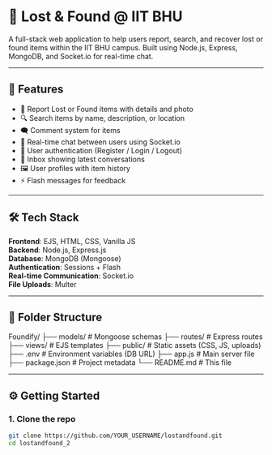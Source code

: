 # 🧳 Lost & Found @ IIT BHU

A full-stack web application to help users report, search, and recover lost or found items within the IIT BHU campus. Built using Node.js, Express, MongoDB, and Socket.io for real-time chat.

---

## 🚀 Features

- 📝 Report Lost or Found items with details and photo
- 🔍 Search items by name, description, or location
- 🗨️ Comment system for items
- 💬 Real-time chat between users using Socket.io
- 🔐 User authentication (Register / Login / Logout)
- 📨 Inbox showing latest conversations
- 🖼️ User profiles with item history
- ⚡ Flash messages for feedback

---

## 🛠️ Tech Stack

**Frontend**: EJS, HTML, CSS, Vanilla JS  
**Backend**: Node.js, Express.js  
**Database**: MongoDB (Mongoose)  
**Authentication**: Sessions + Flash  
**Real-time Communication**: Socket.io  
**File Uploads**: Multer

---

## 📁 Folder Structure

Foundify/
├── models/ # Mongoose schemas
├── routes/ # Express routes
├── views/ # EJS templates
├── public/ # Static assets (CSS, JS, uploads)
├── .env # Environment variables (DB URL)
├── app.js # Main server file
├── package.json # Project metadata
└── README.md # This file


---

## ⚙️ Getting Started

### 1. Clone the repo

```bash
git clone https://github.com/YOUR_USERNAME/lostandfound.git
cd lostandfound_2
